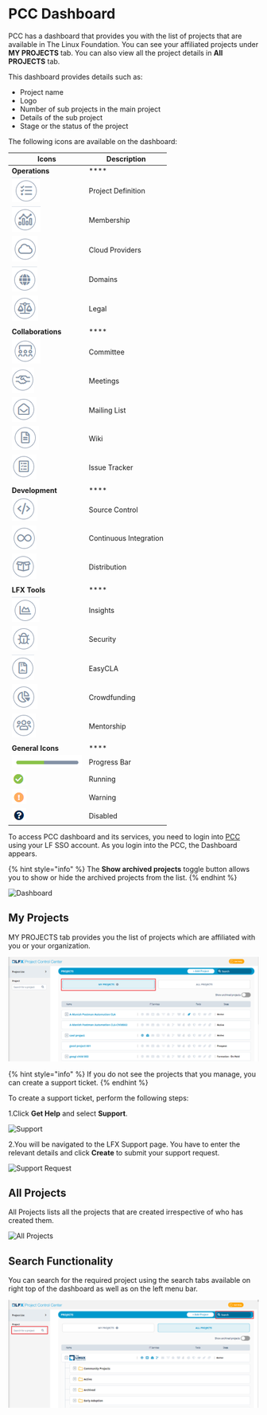 # PCC Dashboard

PCC has a dashboard that provides you with the list of projects that are available in The Linux Foundation. You can see your affiliated projects under **MY PROJECTS** tab. You can also view all the project details in **All PROJECTS** tab.

This dashboard provides details such as:

* Project name
* Logo
* Number of sub projects in the main project
* Details of the sub project
* Stage or the status of the project

The following icons are available on the dashboard:

| **Icons**                                    | **Description**        |
| -------------------------------------------- | ---------------------- |
| **Operations**                               | \*\*\*\*               |
| ![](<../../.gitbook/assets/PD (2).png>)      | Project Definition     |
| ![](<../../.gitbook/assets/Mem (3).png>)     | Membership             |
| ![](../../.gitbook/assets/CP.png)            | Cloud Providers        |
| ![](<../../.gitbook/assets/Domain .png>)     | Domains                |
| ![](../../.gitbook/assets/Leg.png)           | Legal                  |
|                                              |                        |
| **Collaborations**                           | \*\*\*\*               |
| ![](../../.gitbook/assets/Com.png)           | Committee              |
| ![](../../.gitbook/assets/Met.png)           | Meetings               |
| ![](<../../.gitbook/assets/ML (1).png>)      | Mailing List           |
| ![](../../.gitbook/assets/Wik.png)           | Wiki                   |
| ![](../../.gitbook/assets/IT.png)            | Issue Tracker          |
|                                              |                        |
| **Development**                              | \*\*\*\*               |
| ![](../../.gitbook/assets/SC.png)            | Source Control         |
| ![](../../.gitbook/assets/CI.png)            | Continuous Integration |
| ![](<../../.gitbook/assets/Dis (1).png>)     | Distribution           |
|                                              |                        |
| **LFX Tools**                                | \*\*\*\*               |
| ![](../../.gitbook/assets/Ins.png)           | Insights               |
| ![](<../../.gitbook/assets/Sec (3).png>)     | Security               |
| ![](../../.gitbook/assets/Eas.png)           | EasyCLA                |
| ![](<../../.gitbook/assets/image (68).png>)  | Crowdfunding           |
| ![](<../../.gitbook/assets/image (134).png>) | Mentorship             |
|                                              |                        |
| **General Icons**                            | \*\*\*\*               |
| ![](<../../.gitbook/assets/image (80).png>)  | Progress Bar           |
| ![](<../../.gitbook/assets/Running .png>)    | Running                |
| ![](<../../.gitbook/assets/image (110).png>) | Warning                |
| ![](../../.gitbook/assets/Disabled.png)      | Disabled               |

To access PCC dashboard and its services, you need to login into [PCC](http://projectadmin.lfx.linuxfoundation.org) using your LF SSO account. As you login into the PCC, the Dashboard appears.

{% hint style="info" %}
The **Show archived projects** toggle button allows you to show or hide the archived projects from the list.
{% endhint %}

![Dashboard](../../.gitbook/assets/All\_Projects.png)

## My Projects <a href="#my-projects" id="my-projects"></a>

MY PROJECTS tab provides you the list of projects which are affiliated with you or your organization.

![My Project](<../../.gitbook/assets/My Projects.png>)

{% hint style="info" %}
If you do not see the projects that you manage, you can create a support ticket.
{% endhint %}

To create a support ticket, perform the following steps:

1.Click **Get Help** and select **Support**.

![Support](https://gblobscdn.gitbook.com/assets%2F-MHQvtXGepWEfHqN\_nkC%2F-MPsqxNkI8EzMv0ClU6w%2F-MPssJQEbst5Du47g3bK%2FSupport.png?alt=media\&token=ac403170-a6d3-4b1c-a492-4118364c807e)

2.You will be navigated to the LFX Support page. You have to enter the relevant details and click **Create** to submit your support request.

![Support Request](https://gblobscdn.gitbook.com/assets%2F-MHQvtXGepWEfHqN\_nkC%2F-MPsqxNkI8EzMv0ClU6w%2F-MPsuJzMR1NcCJRUzSrk%2FSupport\_Request.png?alt=media\&token=e6a07b16-74fe-4ae8-b649-00d42362d704)

## All Projects

All Projects lists all the projects that are created irrespective of who has created them.

![All Projects](../../.gitbook/assets/All\_Projects1.png)

## Search Functionality

You can search for the required project using the search tabs available on right top of the dashboard as well as on the left menu bar.

![Search](<../../.gitbook/assets/Search (2).png>)
